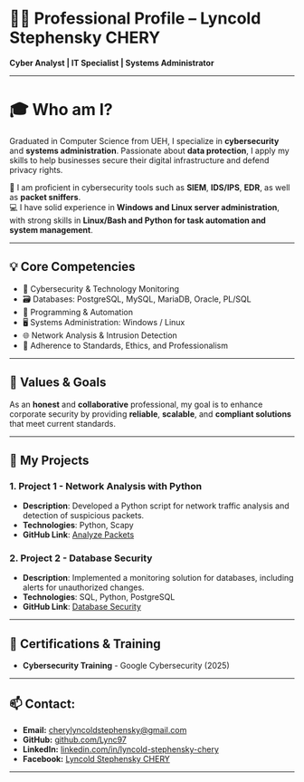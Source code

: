 # 👨‍💻 Professional Profile – Lyncold Stephensky CHERY

**Cyber Analyst | IT Specialist | Systems Administrator**

---

# 🎓 Who am I?

Graduated in Computer Science from UEH, I specialize in **cybersecurity** and **systems administration**. Passionate about **data protection**, I apply my skills to help businesses secure their digital infrastructure and defend privacy rights.

🔧 I am proficient in cybersecurity tools such as **SIEM**, **IDS/IPS**, **EDR**, as well as **packet sniffers**.  
💻 I have solid experience in **Windows and Linux server administration**, with strong skills in **Linux/Bash and Python for task automation and system management**.

---

## 💡 Core Competencies

- 🔐 Cybersecurity & Technology Monitoring  
- 🗃️ Databases: PostgreSQL, MySQL, MariaDB, Oracle, PL/SQL  
- 🧠 Programming & Automation  
- 🖥️ Systems Administration: Windows / Linux  
- 🌐 Network Analysis & Intrusion Detection  
- 📜 Adherence to Standards, Ethics, and Professionalism  

---

## 🤝 Values & Goals

As an **honest** and **collaborative** professional, my goal is to enhance corporate security by providing **reliable**, **scalable**, and **compliant solutions** that meet current standards.

---

## 💼 My Projects

### 1. **Project 1 - Network Analysis with Python**

- **Description**: Developed a Python script for network traffic analysis and detection of suspicious packets.
- **Technologies**: Python, Scapy
- **GitHub Link**: [Analyze Packets](lien_projets)

### 2. **Project 2 - Database Security**
- **Description**: Implemented a monitoring solution for databases, including alerts for unauthorized changes.
- **Technologies**: SQL, Python, PostgreSQL
- **GitHub Link**: [Database Security](lien_projets)

---

## 📜 Certifications & Training

- **Cybersecurity Training** - Google Cybersecurity (2025)

---

## 📫 **Contact:**  
- **Email:** cherylyncoldstephensky@gmail.com  
- **GitHub:** [github.com/Lync97](https://github.com/Lync97)  
- **LinkedIn:** [linkedin.com/in/lyncold-stephensky-chery](https://www.linkedin.com/in/lyncold-stephensky-chery)  
- **Facebook:** [Lyncold Stephensky CHERY](https://www.facebook.com/lyncoldstephensky.chery)

---
